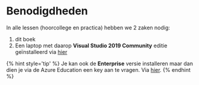 # Benodigdheden

In alle lessen \(hoorcollege en practica\) hebben we 2 zaken nodig:

1. dit boek
2. Een laptop met daarop **Visual Studio 2019 Community** editie geïnstalleerd via [hier](https://visualstudio.microsoft.com/vs/)

{% hint style='tip' %}
 Je kan ook de **Enterprise** versie installeren maar dan dien je via de Azure Education een key aan te vragen. Via [hier](https://azureforeducation.microsoft.com/devtools).
{% endhint %}
